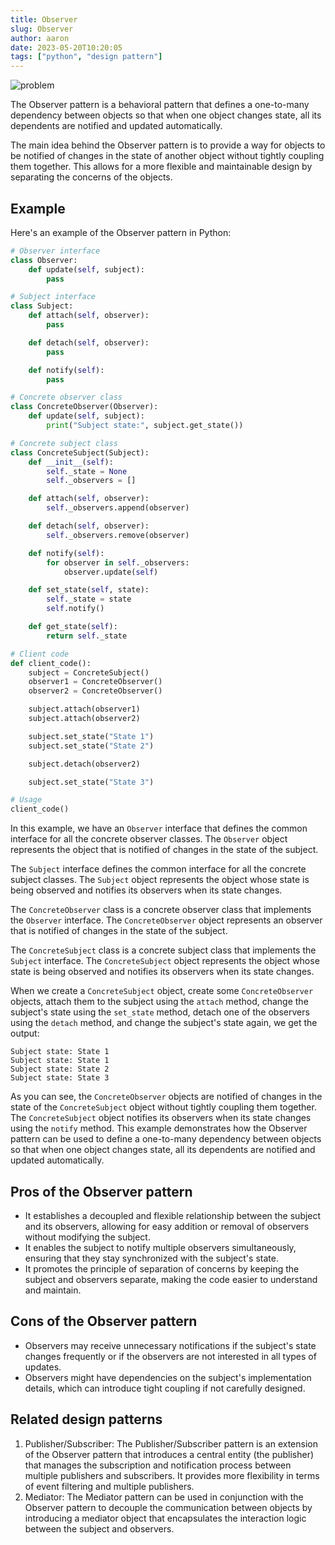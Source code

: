 ```yaml
---
title: Observer
slug: Observer
author: aaron
date: 2023-05-20T10:20:05
tags: ["python", "design pattern"]
---
```



![problem](https://refactoring.guru/images/patterns/content/observer/observer-comic-1-en.png)

The Observer pattern is a behavioral pattern that defines a one-to-many dependency between objects so that when one object changes state, all its dependents are notified and updated automatically.

The main idea behind the Observer pattern is to provide a way for objects to be notified of changes in the state of another object without tightly coupling them together. This allows for a more flexible and maintainable design by separating the concerns of the objects.

## Example

Here's an example of the Observer pattern in Python:

```python
# Observer interface
class Observer:
    def update(self, subject):
        pass

# Subject interface
class Subject:
    def attach(self, observer):
        pass

    def detach(self, observer):
        pass

    def notify(self):
        pass

# Concrete observer class
class ConcreteObserver(Observer):
    def update(self, subject):
        print("Subject state:", subject.get_state())

# Concrete subject class
class ConcreteSubject(Subject):
    def __init__(self):
        self._state = None
        self._observers = []

    def attach(self, observer):
        self._observers.append(observer)

    def detach(self, observer):
        self._observers.remove(observer)

    def notify(self):
        for observer in self._observers:
            observer.update(self)

    def set_state(self, state):
        self._state = state
        self.notify()

    def get_state(self):
        return self._state

# Client code
def client_code():
    subject = ConcreteSubject()
    observer1 = ConcreteObserver()
    observer2 = ConcreteObserver()

    subject.attach(observer1)
    subject.attach(observer2)

    subject.set_state("State 1")
    subject.set_state("State 2")

    subject.detach(observer2)

    subject.set_state("State 3")

# Usage
client_code()
```

In this example, we have an `Observer` interface that defines the common interface for all the concrete observer classes. The `Observer` object represents the object that is notified of changes in the state of the subject.

The `Subject` interface defines the common interface for all the concrete subject classes. The `Subject` object represents the object whose state is being observed and notifies its observers when its state changes.

The `ConcreteObserver` class is a concrete observer class that implements the `Observer` interface. The `ConcreteObserver` object represents an observer that is notified of changes in the state of the subject.

The `ConcreteSubject` class is a concrete subject class that implements the `Subject` interface. The `ConcreteSubject` object represents the object whose state is being observed and notifies its observers when its state changes.

When we create a `ConcreteSubject` object, create some `ConcreteObserver` objects, attach them to the subject using the `attach` method, change the subject's state using the `set_state` method, detach one of the observers using the `detach` method, and change the subject's state again, we get the output:

```
Subject state: State 1
Subject state: State 1
Subject state: State 2
Subject state: State 3
```

As you can see, the `ConcreteObserver` objects are notified of changes in the state of the `ConcreteSubject` object without tightly coupling them together. The `ConcreteSubject` object notifies its observers when its state changes using the `notify` method. This example demonstrates how the Observer pattern can be used to define a one-to-many dependency between objects so that when one object changes state, all its dependents are notified and updated automatically.

## Pros of the Observer pattern

- It establishes a decoupled and flexible relationship between the subject and its observers, allowing for easy addition or removal of observers without modifying the subject.
- It enables the subject to notify multiple observers simultaneously, ensuring that they stay synchronized with the subject's state.
- It promotes the principle of separation of concerns by keeping the subject and observers separate, making the code easier to understand and maintain.

## Cons of the Observer pattern

- Observers may receive unnecessary notifications if the subject's state changes frequently or if the observers are not interested in all types of updates.
- Observers might have dependencies on the subject's implementation details, which can introduce tight coupling if not carefully designed.

## Related design patterns

1. Publisher/Subscriber: The Publisher/Subscriber pattern is an extension of the Observer pattern that introduces a central entity (the publisher) that manages the subscription and notification process between multiple publishers and subscribers. It provides more flexibility in terms of event filtering and multiple publishers.
2. Mediator: The Mediator pattern can be used in conjunction with the Observer pattern to decouple the communication between objects by introducing a mediator object that encapsulates the interaction logic between the subject and observers.
